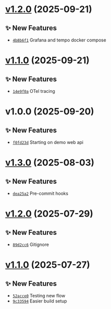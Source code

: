 # [v1.2.0](https://github.com/fredrkl/net-oteltraces-demo/compare/v1.1.0...v1.2.0) (2025-09-21)

## ✨ New Features
- [`4b8b6f1`](https://github.com/fredrkl/net-oteltraces-demo/commit/4b8b6f1)  Grafana and tempo docker compose

# [v1.1.0](https://github.com/fredrkl/net-oteltraces-demo/compare/v1.0.0...v1.1.0) (2025-09-21)

## ✨ New Features
- [`14e9f0a`](https://github.com/fredrkl/net-oteltraces-demo/commit/14e9f0a)  OTel tracing

# v1.0.0 (2025-09-20)

## ✨ New Features
- [`f0fd23d`](https://github.com/fredrkl/net-oteltraces-demo/commit/f0fd23d)  Starting on demo web api

# [v1.3.0](https://github.com/fredrkl/template-base/compare/v1.2.0...v1.3.0) (2025-08-03)

## ✨ New Features
- [`dea25a2`](https://github.com/fredrkl/template-base/commit/dea25a2)  Pre-commit hooks

# [v1.2.0](https://github.com/fredrkl/template-base/compare/v1.1.0...v1.2.0) (2025-07-29)

## ✨ New Features
- [`89d2cc6`](https://github.com/fredrkl/template-base/commit/89d2cc6)  Gitignore

# [v1.1.0](https://github.com/fredrkl/template-base/compare/v1.0.0...v1.1.0) (2025-07-27)

## ✨ New Features
- [`52acce0`](https://github.com/fredrkl/template-base/commit/52acce0)  Testing new flow 
- [`9c33594`](https://github.com/fredrkl/template-base/commit/9c33594)  Easier build setup
